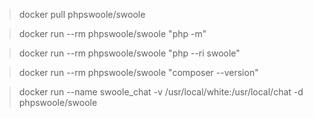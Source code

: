 >docker pull phpswoole/swoole

>docker run --rm phpswoole/swoole "php -m"

>docker run --rm phpswoole/swoole "php --ri swoole"

>docker run --rm phpswoole/swoole "composer --version"

>docker run --name swoole_chat -v /usr/local/white:/usr/local/chat -d phpswoole/swoole